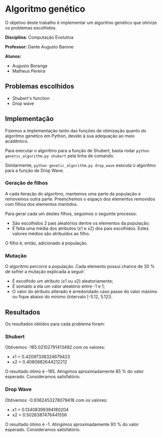 # Algoritmo genético

O objetivo deste trabalho é implementar um algoritmo genético que otimize os problemas escolhidos.

<b>Disciplina:</b> Computação Evolutiva

<b>Professor:</b> Dante Augusto Barone

<b>Alunos:</b>
- Augusto Boranga
- Matheus Pereira

## Problemas escolhidos

- Shubert's function
- Drop wave

## Implementação

Fizemos a implementação tanto das funções de otimização quanto do algoritmo genético em Python, devido à sua adequação ao meio acadêmico.

Para executar o algoritmo para a função de Shubert, basta rodar `python genetic_algorithm.py shubert` pela linha de comando.

Similarmente, `python genetic_algorithm.py drop_wave` executa o algoritmo para a função de Drop Wave.

### Geração de filhos

A cada iteração do algoritmo, mantemos uma parte da população e removemos outra parte. Preenchemos o espaço dos elementos removidos com filhos dos elementos mantidos.

Para gerar cada um destes filhos, seguimos o seguinte processo:

- São escolhidos 2 pais aleatórios dentre os elementos da população;
- É feita uma média dos atributos (x1 e x2) dos pais escolhidos. Estes valores médios são atribuídos ao filho.

O filho é, então, adicionado à população.

### Mutação

O algoritmo percorre a população. Cada elemento possui chance de 30 % de sofrer a mutação explicada a seguir:

- É escolhido um atributo (x1 ou x2) aleatoriamente;
- É somado a ela um valor aleatório entre -1 e 1;
- O valor do atributo alterado é arredondado caso passe do valor máximo ou fique abaixo do mínimo (intervalo [-5.12, 5.12]).

## Resultados

Os resultados obtidos para cada problema foram:

### Shubert

Obtivemos -165.02102791413492 com os valores:

- x1 = 0.42097338324679423
- x2 = 0.4080882644212212

O resultado ótimo é -185. Atingimos aproximadamente 85 % do valor esperado. Consideramos satisfatório.

### Drop Wave

Obtivemos -0.9362453278079418 com os valores:

- x1 = 0.13408399394180204
- x2 = 0.5026387476441556

O resultado ótimo é -1. Atingimos aproximadamente 93 % do valor esperado. Consideramos satisfatório.
